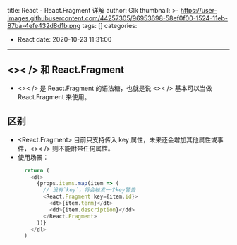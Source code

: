 title: React - React.Fragment 详解
author: Glk
thumbnail: >-
  https://user-images.githubusercontent.com/44257305/96953698-58ef0f00-1524-11eb-87ba-4efe432d8d1b.png
tags: []
categories:
  - React
date: 2020-10-23 11:31:00
---
## <>< /> 和 React.Fragment
  - <>< /> 是 React.Fragment 的语法糖，也就是说 <>< /> 基本可以当做 React.Fragment 来使用。

## 区别
  - <React.Fragment> 目前只支持传入 key 属性，未来还会增加其他属性或事件，<>< /> 则不能附带任何属性。
  - 使用场景：
    ```javascript
      return (
        <dl>
          {props.items.map(item => (
            // 没有`key`，将会触发一个key警告
            <React.Fragment key={item.id}>
              <dt>{item.term}</dt>
              <dd>{item.description}</dd>
            </React.Fragment>
          ))}
        </dl>
      )
    ```